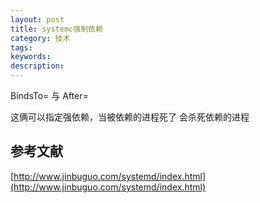 ```yaml
---
layout: post
title: systemc强制依赖
category: 技术
tags: 
keywords:
description: 
---
```



BindsTo= 与 After=

这俩可以指定强依赖，当被依赖的进程死了
会杀死依赖的进程







## 参考文献 ##

[http://www.jinbuguo.com/systemd/index.html](http://www.jinbuguo.com/systemd/index.html)